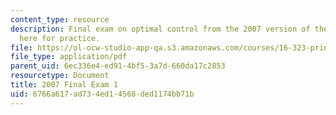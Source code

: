 ```yaml
---
content_type: resource
description: Final exam on optimal control from the 2007 version of the course, provided
  here for practice.
file: https://ol-ocw-studio-app-qa.s3.amazonaws.com/courses/16-323-principles-of-optimal-control-spring-2008/6766a617ad734ed14568ded1174bb71b_2007final.pdf
file_type: application/pdf
parent_uid: 6ec336e4-ed91-4bf5-3a7d-660da17c2853
resourcetype: Document
title: 2007 Final Exam 1
uid: 6766a617-ad73-4ed1-4568-ded1174bb71b
---
```

